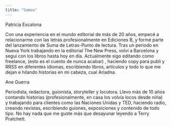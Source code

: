 ```yaml
---
title: "Somos"
---
```


Patricia Escalona

Con una experiencia en el mundo editorial de más de 20 años, empecé a relacionarme con las letras profesionalmente en Ediciones B, y formé parte del lanzamiento de Suma de Letras-Punto de lectura. Tras un periodo en Nueva York trabajando en la editorial The New Press, volví a Barcelona y seguí con los libros hasta hoy en día. Actualmente sigo editando como freelance, (esto es el cuento de nunca acabar) , haciendo copy para publi y RRSS en diferentes idiomas, escribiendo libros, artículos y todo lo que me dejan e hilando historias en mi cabeza, cual Ariadna.

Ane Guerra

Periodista, redactora, guionista, storyteller y locutora. Llevo más de 10 años contando historias (profesionalmente, en casa los volvía locos desde niña) y trabajando para clientes como las Naciones Unidas y TED, haciendo radio, creando revistas, escribiendo guiones, exposiciones y contenido de todo tipo. No hay nada que me guste más que desayunar leyendo a Terry Pratchett. 

